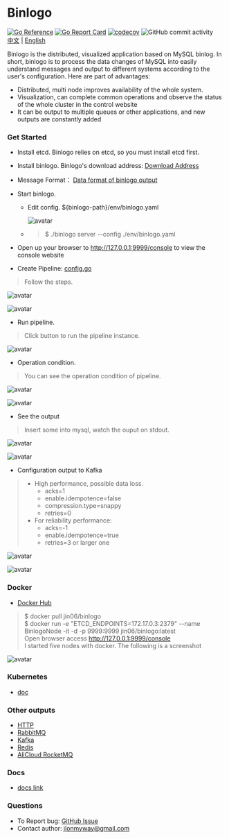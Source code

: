 Binlogo
=====================================
[![Go Reference](https://pkg.go.dev/badge/github.com/jin06/binlogo)](https://pkg.go.dev/github.com/jin06/binlogo)
[![Go Report Card](https://goreportcard.com/badge/github.com/jin06/binlogo)](https://goreportcard.com/report/github.com/jin06/binlogo)
[![codecov](https://codecov.io/gh/jin06/binlogo/branch/master/graph/badge.svg)](https://codecov.io/gh/jin06/binlogo)
![GitHub commit activity](https://img.shields.io/github/commit-activity/m/jin06/binlogo)
</br>
[中文](README_zh.md) | [English](README.md)

Binlogo is the distributed, visualized application based on MySQL binlog. In short, binlogo is to process the data
changes of MySQL into easily understand messages and output to different systems according to the user's
configuration. Here are part of advantages:

* Distributed, multi node improves availability of the whole system.
* Visualization, can complete common operations and observe the status of the whole cluster in the control website 
* It can be output to multiple queues or other applications, and new outputs are constantly added

### Get Started

* Install etcd. Binlogo relies on etcd, so you must install etcd first.

* Install binlogo. Binlogo's download address: [Download Address](https://github.com/jin06/binlogo/releases)

* Message Format： [Data format of binlogo output](/docs/1.0.*/message-format.md)

* Start binlogo.
    * Edit config. ${binlogo-path}/env/binlogo.yaml

      ![avatar](/docs/wiki/assets/pic/edit_config_step1.en.png)

    * > $ ./binlogo server --config ./env/binlogo.yaml

* Open up your browser to http://127.0.0.1:9999/console to view the console website

* Create Pipeline:
[config.go](env%2Fconfig.go)
> Follow the steps.

![avatar](/docs/wiki/assets/pic/create_pipe_step1.en.png)

![avatar](/docs/wiki/assets/pic/create_pipe_step2.en.png)

* Run pipeline.

> Click button to run the pipeline instance.

![avatar](/docs/wiki/assets/pic/run_pipeline_step1.en.png)

* Operation condition.

> You can see the operation condition of pipeline.


![avatar](/docs/wiki/assets/pic/pipeline_condition_step1.en.png)

![avatar](/docs/wiki/assets/pic/pipeline_condition_step2.en.png)

* See the output

> Insert some into mysql, watch the ouput on stdout.

![avatar](/docs/wiki/assets/pic/output_step1.en.png)

![avatar](/docs/wiki/assets/pic/output_step2.en.png)

* Configuration output to Kafka

> * High performance, possible data loss.
>   * acks=1
>   * enable.idempotence=false
>   * compression.type=snappy
>   * retries=0
> * For reliability performance:
>   * acks=-1
>   * enable.idempotence=true
>   * retries=3 or larger one

![avatar](/docs/wiki/assets/pic/output_kafka_step1.en.png)

![avatar](/docs/wiki/assets/pic/output_kafka_step2.en.png)

### Docker

- [Docker Hub](https://hub.docker.com/r/jin06/binlogo)

> $ docker pull jin06/binlogo
> </br>
> $ docker run -e "ETCD_ENDPOINTS=172.17.0.3:2379" --name BinlogoNode -it -d -p 9999:9999 jin06/binlogo:latest
> </br>
> Open browser access http://127.0.0.1:9999/console
> </br>
> I started five nodes with docker. The following is a screenshot
>

![avatar](/docs/wiki/assets/pic/docker_step1.en.png)

### Kubernetes

- [doc](/docs/wiki/instanll-kubernetes.md)


### Other outputs

* [HTTP](/docs/wiki/configure-http-output.md)
* [RabbitMQ](/docs/wiki/configure-rabbitmq-outupt.md)
* [Kafka](/docs/wiki/configure-kafka-output.md)
* [Redis](/docs/wiki/configure-redis-outupt.md)
* [AliCloud RocketMQ](/docs/wiki/configure-rocketmq-outupt.md)

### Docs

* [docs link](/docs/wiki)

### Questions

* To Report bug: [GitHub Issue](https://github.com/jin06/binlogo/issues)
* Contact author: jlonmyway@gmail.com

